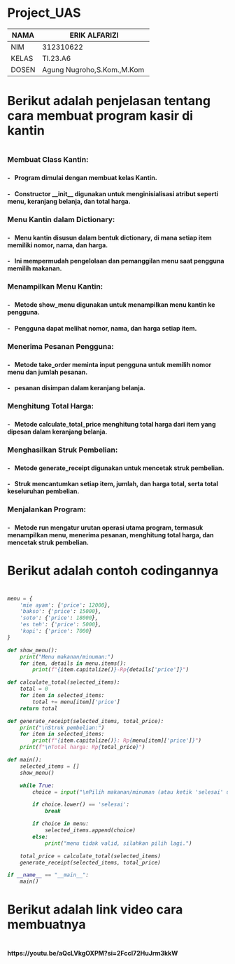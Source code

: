 # Project_UAS

| NAMA   | ERIK ALFARIZI |
| --- | --- |
| NIM    | 312310622 |
| KELAS  | TI.23.A6 |
| DOSEN  | Agung Nugroho,S.Kom.,M.Kom |



<h1> Berikut adalah penjelasan tentang cara membuat program kasir di kantin <h1>
  
<h3> Membuat Class Kantin: <h3>

<h4>- &nbsp; Program dimulai dengan membuat kelas Kantin.<h4>
<h4>- &nbsp; Constructor __init__ digunakan untuk menginisialisasi atribut seperti menu, keranjang belanja, dan total harga.<h4>

<h3> Menu Kantin dalam Dictionary: <h3> 

<h4>- &nbsp; Menu kantin disusun dalam bentuk dictionary, di mana setiap item memiliki nomor, nama, dan harga.<h4>
<h4>- &nbsp; Ini mempermudah pengelolaan dan pemanggilan menu saat pengguna memilih makanan.<h4>

<h3> Menampilkan Menu Kantin: <h3> 

<h4>- &nbsp; Metode show_menu digunakan untuk menampilkan menu kantin ke pengguna.<h4>
<h4>- &nbsp; Pengguna dapat melihat nomor, nama, dan harga setiap item.<h4>

<h3> Menerima Pesanan Pengguna: <h3> 

<h4>- &nbsp; Metode take_order meminta input pengguna untuk memilih nomor menu dan jumlah pesanan.<h4>
<h4>- &nbsp;  pesanan disimpan dalam keranjang belanja.<h4>

<h3> Menghitung Total Harga: <h3> 

<h4>- &nbsp; Metode calculate_total_price menghitung total harga dari item yang dipesan dalam keranjang belanja.<h4>

<h3> Menghasilkan Struk Pembelian: <h3> 

<h4>- &nbsp; Metode generate_receipt digunakan untuk mencetak struk pembelian.<h4>
<h4>- &nbsp; Struk mencantumkan setiap item, jumlah, dan harga total, serta total keseluruhan pembelian.<h4>

<h3> Menjalankan Program:<h3> 

<h4>- &nbsp; Metode run mengatur urutan operasi utama program, termasuk menampilkan menu, menerima pesanan, menghitung total harga, dan mencetak struk pembelian.<h4>

<h1> Berikut adalah contoh codingannya <h1>

<h6>

```python
menu = {
    'mie ayam': {'price': 12000},
    'bakso': {'price': 15000},
    'soto': {'price': 18000},
    'es teh': {'price': 5000},
    'kopi': {'price': 7000}
}

def show_menu():
    print("Menu makanan/minuman:")
    for item, details in menu.items():
        print(f"{item.capitalize()}-Rp{details['price']}")

def calculate_total(selected_items):
    total = 0
    for item in selected_items:
        total += menu[item]['price']
    return total

def generate_receipt(selected_items, total_price):
    print("\nStruk pembelian:")
    for item in selected_items:
        print(f"{item.capitalize()}: Rp{menu[item]['price']}")
    print(f"\nTotal harga: Rp{total_price}")

def main():
    selected_items = []
    show_menu()

    while True:
        choice = input("\nPilih makanan/minuman (atau ketik 'selesai' untuk selesai): ")

        if choice.lower() == 'selesai':
            break

        if choice in menu:
            selected_items.append(choice)
        else:
            print("menu tidak valid, silahkan pilih lagi.")

    total_price = calculate_total(selected_items)
    generate_receipt(selected_items, total_price)

if __name__ == "__main__":
    main()
```
<h6>

<h1> Berikut adalah link video cara membuatnya <h1>
<h4> https://youtu.be/aQcLVkgOXPM?si=2FccI72HuJrm3kkW</h4>

